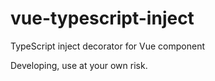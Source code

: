 # vue-typescript-inject

TypeScript inject decorator for Vue component

Developing, use at your own risk.